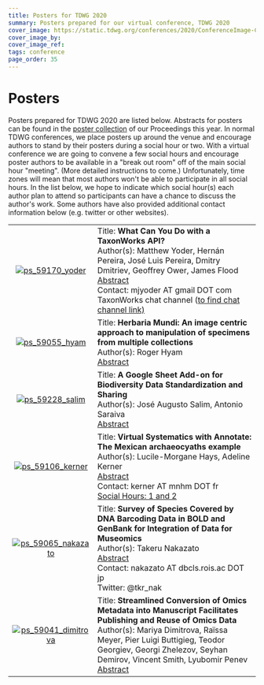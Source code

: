```yaml
---
title: Posters for TDWG 2020
summary: Posters prepared for our virtual conference, TDWG 2020
cover_image: https://static.tdwg.org/conferences/2020/ConferenceImage-CR.jpg
cover_image_by: 
cover_image_ref: 
tags: conference
page_order: 35
---
```


# Posters

Posters prepared for TDWG 2020 are listed below. Abstracts for posters can be found in the [poster collection](https://biss.pensoft.net/collection/224/) of our Proceedings this year.  In normal TDWG conferences, we place posters up around the venue and encourage authors to stand by their posters during a social hour or two.  With a virtual conference we are going to convene a few social hours and encourage poster authors to be available in a "break out room" off of the main social hour "meeting". (More detailed instructions to come.) Unfortunately, time zones will mean that most authors won't be able to participate in all social hours.  In the list below, we hope to indicate which social hour(s) each author plan to attend so participants can have a chance to discuss the author's work. Some authors have also provided additional contact information below (e.g. twitter or other websites).

<table>

<tr>
<td style="text-align:center"> <a href="https://static.tdwg.org/conferences/2020/posters/ps_59170_yoder.pdf" target="_blank"><img src="https://static.tdwg.org/conferences/2020/posters/ps_59170_yoder-thm.png" alt="ps_59170_yoder" style="max-width:300px; max-height:300px;">
	</td>
  <td>
	Title: <strong>What Can You Do with a TaxonWorks API?</strong><br />
	Author(s): Matthew Yoder, Hernán Pereira, José Luis Pereira, Dmitry Dmitriev, Geoffrey Ower, James Flood<br />
	<a href="https://biss.pensoft.net/article/59170/" target="_blank">Abstract</a> <br/>
	Contact: mjyoder AT gmail DOT com <br/>
	TaxonWorks chat channel (<a href="https://github.com/SpeciesFileGroup/taxonworks"go here </a>to find chat channel link)<br/>
  </td>
</tr>

<tr>
	<td style="text-align:center"> <a href="https://static.tdwg.org/conferences/2020/posters/ps_59055_hyam.pdf" target="_blank"><img src="https://static.tdwg.org/conferences/2020/posters/ps_59055_hyam-thm.png" alt="ps_59055_hyam" style="max-width:300px; max-height:300px;">
	</td>
  <td>
	Title: <strong>Herbaria Mundi: An image centric approach to manipulation of specimens from multiple collections</strong><br />
	Author(s): Roger Hyam<br />
	<a href="https://biss.pensoft.net/article/59055/" target="_blank">Abstract</a> <br/>
  </td>
</tr>

<tr>
	<td style="text-align:center"> <a href="https://static.tdwg.org/conferences/2020/posters/ps_59228_salim.pdf" target="_blank"><img src="https://static.tdwg.org/conferences/2020/posters/ps_59228_salim-thm.png" alt="ps_59228_salim"  style="max-width:300px; max-height:300px;">
	</td>
<td>
	Title: <strong>A Google Sheet Add-on for Biodiversity Data Standardization and Sharing</strong><br />
	Author(s): José Augusto Salim, Antonio Saraiva<br />
	<a href="https://biss.pensoft.net/article/59228/" target="_blank">Abstract</a> <br/>
</td>
</tr>

<tr>
	<td style="text-align:center"> <a href="https://static.tdwg.org/conferences/2020/posters/ps_59106_kerner.pdf" target="_blank"><img src="https://static.tdwg.org/conferences/2020/posters/ps_59106_kerner-thm.png" alt="ps_59106_kerner" style="max-width:300px; max-height:300px;">
	</td>
<td>
	Title: <strong>Virtual Systematics with Annotate: The Mexican archaeocyaths example</strong><br />
	Author(s): Lucile-Morgane Hays, Adeline Kerner<br />
	<a href="https://biss.pensoft.net/article/59106/" target="_blank">Abstract</a> <br/>
	Contact: kerner AT mnhm DOT fr <br/>
	<a href="https://www.tdwg.org/conferences/2020/session-list/#social%20sessions">Social Hours: 1 and 2</a><br/>
</td>
</tr>

<tr>
	<td style="text-align:center"> <a href="https://static.tdwg.org/conferences/2020/posters/ps_59065_nakazato.pdf" target="_blank"><img src="https://static.tdwg.org/conferences/2020/posters/ps_59065_nakazato-thm.png" alt="ps_59065_nakazato" style="max-width:300px; max-height:300px;">
	</td>
<td>
	Title: <strong>Survey of Species Covered by DNA Barcoding Data in BOLD and GenBank for Integration of Data for Museomics</strong><br />
	Author(s): Takeru Nakazato<br />
	<a href="https://biss.pensoft.net/article/59065/" target="_blank">Abstract</a> <br/>
	Contact: nakazato AT dbcls.rois.ac DOT jp <br/>
	Twitter: @tkr_nak
</td>
</tr>

<tr>
	<td style="text-align:center"> <a href="https://static.tdwg.org/conferences/2020/posters/ps_59041_dimitrova.pdf" target="_blank"><img src="https://static.tdwg.org/conferences/2020/posters/ps_59041_dimitrova-thm.png" alt="ps_59041_dimitrova" style="max-width:300px; max-height:300px;">
	</td>
<td>
	Title: <strong>Streamlined Conversion of Omics Metadata into Manuscript Facilitates Publishing and Reuse of Omics Data</strong><br />
	Author(s): Mariya Dimitrova, Raïssa Meyer, Pier Luigi Buttigieg, Teodor Georgiev, Georgi Zhelezov, Seyhan Demirov, Vincent Smith, Lyubomir Penev <br/>
	<a href="https://biss.pensoft.net/article/59041/" target="_blank">Abstract</a> <br/>
</td>
</tr>

</table>

